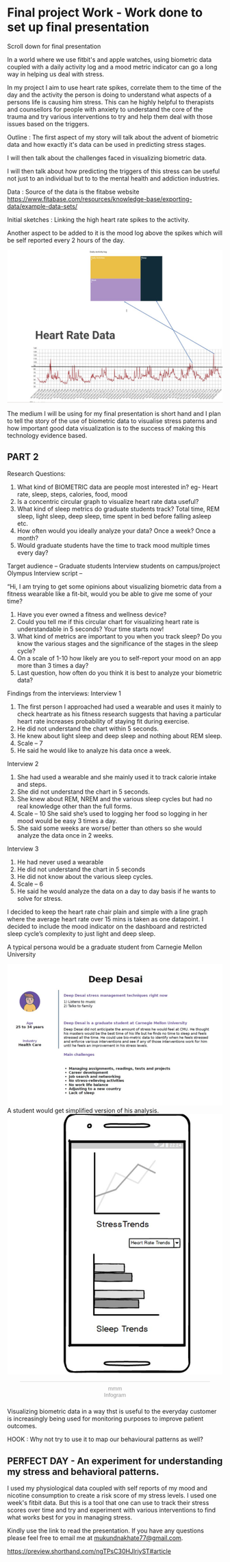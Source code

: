  # Final project Work - Work done to set up final presentation 
 Scroll down for final presentation
  
 In a world where we use fitbit's and apple watches, using biometric data coupled with a daily activity log and a mood metric indicator can go a long way in helping us deal with stress. 
  
In my project I aim to use heart rate spikes, correlate them to the time of the day and the activity the person is doing to understand what aspects of a persons life is causing him stress. This can he highly helpful to therapists and counsellors for people with anxiety to understand the core of the trauma and try various interventions to try and help them deal with those issues based on the triggers. 

Outline : 
The first aspect of my story will talk about the advent of biometric data and how exactly it's data can be used in predicting stress stages. 

I will then talk about the challenges faced in visualizing biometric data.   

I will then talk about how predicting the triggers of this stress can be useful not just to an individual but to to the mental health and addiction industries. 

Data : Source of the data is the fitabse website https://www.fitabase.com/resources/knowledge-base/exporting-data/example-data-sets/

Initial sketches : Linking the high heart rate spikes to the activity. 

Another aspect to be added to it is the mood log above the spikes which will be self reported every 2 hours of the day. 

![](biometric1.JPG)
 
The medium I will be using for my final presentation is short hand and I plan to tell the story of the use of biometric data to visualise stress paterns and how important good data visualization is to the success of making this technology evidence based. 

## PART 2
Research Questions:
1)	What kind of BIOMETRIC data are people most interested in? eg- Heart rate, sleep, steps, calories, food, mood
2)	Is a concentric circular graph to visualize heart rate data useful?
3)	What kind of sleep metrics do graduate students track? Total time, REM sleep, light sleep, deep sleep, time spent in bed before falling asleep etc.
5)	How often would you ideally analyze your data? Once a week? Once a month?
5)	Would graduate students have the time to track mood multiple times every day? 

Target audience – Graduate students 
Interview students on campus/project Olympus 
Interview script – 

“Hi, I am trying to get some opinions about visualizing biometric data from a fitness wearable like a fit-bit, would you be able to give me some of your time?
1)	Have you ever owned a fitness and wellness device?
2)	Could you tell me if this circular chart for visualizing heart rate is understandable in 5 seconds? Your time starts now!
3)	What kind of metrics are important to you when you track sleep? Do you know the various stages and the significance of the stages in the sleep cycle?
4)	On a scale of 1-10 how likely are you to self-report your mood on an app more than 3 times a day? 
5)	Last question, how often do you think it is best to analyze your biometric data? 

Findings from the interviews: 
Interview 1  
1)	The first person I approached had used a wearable and uses it mainly to check heartrate as his fitness research suggests that having a particular heart rate increases probability of staying fit during exercise. 
2)	He did not understand the chart within 5 seconds. 
3)	He knew about light sleep and deep sleep and nothing about REM sleep.
4)	Scale – 7 
5)	He said he would like to analyze his data once a week. 

Interview 2 
1)	She had used a wearable and she mainly used it to track calorie intake and steps. 
2)	She did not understand the chart in 5 seconds. 
3)	She knew about REM, NREM and the various sleep cycles but had no real knowledge other than the full forms. 
4)	Scale – 10 She said she’s used to logging her food so logging in her mood would be easy 3 times a day. 
5)	She said some weeks are worse/ better than others so she would analyze the data once in 2 weeks. 

Interview 3
1)	He had never used a wearable
2)	He did not understand the chart in 5 seconds 
3)	He did not know about the various sleep cycles.
4)	Scale – 6 
5)	He said he would analyze the data on a day to day basis if he wants to solve for stress. 

I decided to keep the heart rate chair plain and simple with a line graph where the average heart rate over 15 mins is taken as one datapoint. I decided to include the mood indicator on the dashboard and restricted sleep cycle’s complexity to just light and deep sleep. 


A typical persona would be a graduate student from Carnegie Mellon University 

![](4444.JPG)
A student would get simplified version of his analysis. 
![](1872361837.JPG) 

<div class="infogram-embed" data-id="6cfc90bf-3275-452b-80e2-38d31504830e" data-type="interactive" data-title="mmm"></div><script>!function(e,t,s,i){var n="InfogramEmbeds",o=e.getElementsByTagName("script")[0],d=/^http:/.test(e.location)?"http:":"https:";if(/^\/{2}/.test(i)&&(i=d+i),window[n]&&window[n].initialized)window[n].process&&window[n].process();else if(!e.getElementById(s)){var r=e.createElement("script");r.async=1,r.id=s,r.src=i,o.parentNode.insertBefore(r,o)}}(document,0,"infogram-async","https://e.infogram.com/js/dist/embed-loader-min.js");</script><div style="padding:8px 0;font-family:Arial!important;font-size:13px!important;line-height:15px!important;text-align:center;border-top:1px solid #dadada;margin:0 30px"><a href="https://infogram.com/6cfc90bf-3275-452b-80e2-38d31504830e" style="color:#989898!important;text-decoration:none!important;" target="_blank">mmm</a><br><a href="https://infogram.com" style="color:#989898!important;text-decoration:none!important;" target="_blank" rel="nofollow">Infogram</a></div>

Visualizing biometric data in a way thst is useful to the everyday customer is increasingly being used for monitoring purposes to improve patient outcomes.

HOOK : Why not try to use it to map our behavioural patterns as well? 

## PERFECT DAY - An experiment for understanding my stress and behavioral patterns.

I used my physiological data coupled with self reports of my mood and nicotine consumption to create a risk score of my stress levels. I used one week's fitbit data. But this is a tool that one can use to track their stress scores over time and try and experiment with various interventions to find what works best for you in managing stress. 

Kindly use the link to read the presentation. If you have any questions please feel free to email me at mukundnakhate77@gmail.com.

https://preview.shorthand.com/ngTPsC30HJlriyST#article









